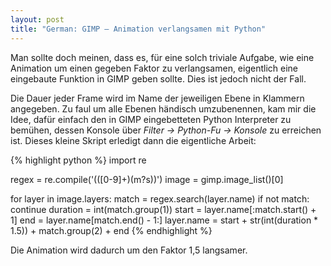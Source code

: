 ```yaml
---
layout: post
title: "German: GIMP – Animation verlangsamen mit Python"
---
```

Man sollte doch meinen, dass es, für eine solch triviale Aufgabe, wie eine Animation um einen gegeben Faktor zu verlangsamen, eigentlich eine eingebaute Funktion in GIMP geben sollte. Dies ist jedoch nicht der Fall.

Die Dauer jeder Frame wird im Name der jeweiligen Ebene in Klammern angegeben. Zu faul um alle Ebenen händisch umzubenennen, kam mir die Idee, dafür einfach den in GIMP eingebetteten Python Interpreter zu bemühen, dessen Konsole über *Filter → Python-Fu → Konsole* zu erreichen ist. Dieses kleine Skript erledigt dann die eigentliche Arbeit:

{% highlight python %}
import re

regex = re.compile('\(([0-9]+)(m?s)\)')
image = gimp.image_list()[0]

for layer in image.layers:
    match = regex.search(layer.name)
    if not match: continue
    duration = int(match.group(1))
    start = layer.name[:match.start() + 1]
    end = layer.name[match.end() - 1:]
    layer.name = start + str(int(duration * 1.5)) + match.group(2) + end
{% endhighlight %}

Die Animation wird dadurch um den Faktor 1,5 langsamer.
